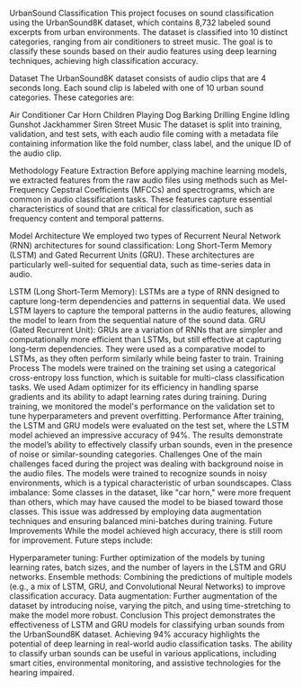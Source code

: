 UrbanSound Classification
This project focuses on sound classification using the UrbanSound8K dataset, which contains 8,732 labeled sound excerpts from urban environments. The dataset is classified into 10 distinct categories, ranging from air conditioners to street music. The goal is to classify these sounds based on their audio features using deep learning techniques, achieving high classification accuracy.

Dataset
The UrbanSound8K dataset consists of audio clips that are 4 seconds long. Each sound clip is labeled with one of 10 urban sound categories. These categories are:

Air Conditioner
Car Horn
Children Playing
Dog Barking
Drilling
Engine Idling
Gunshot
Jackhammer
Siren
Street Music
The dataset is split into training, validation, and test sets, with each audio file coming with a metadata file containing information like the fold number, class label, and the unique ID of the audio clip.

Methodology
Feature Extraction
Before applying machine learning models, we extracted features from the raw audio files using methods such as Mel-Frequency Cepstral Coefficients (MFCCs) and spectrograms, which are common in audio classification tasks. These features capture essential characteristics of sound that are critical for classification, such as frequency content and temporal patterns.

Model Architecture
We employed two types of Recurrent Neural Network (RNN) architectures for sound classification: Long Short-Term Memory (LSTM) and Gated Recurrent Units (GRU). These architectures are particularly well-suited for sequential data, such as time-series data in audio.

LSTM (Long Short-Term Memory):
LSTMs are a type of RNN designed to capture long-term dependencies and patterns in sequential data. We used LSTM layers to capture the temporal patterns in the audio features, allowing the model to learn from the sequential nature of the sound data.
GRU (Gated Recurrent Unit):
GRUs are a variation of RNNs that are simpler and computationally more efficient than LSTMs, but still effective at capturing long-term dependencies. They were used as a comparative model to LSTMs, as they often perform similarly while being faster to train.
Training Process
The models were trained on the training set using a categorical cross-entropy loss function, which is suitable for multi-class classification tasks.
We used Adam optimizer for its efficiency in handling sparse gradients and its ability to adapt learning rates during training.
During training, we monitored the model's performance on the validation set to tune hyperparameters and prevent overfitting.
Performance
After training, the LSTM and GRU models were evaluated on the test set, where the LSTM model achieved an impressive accuracy of 94%.
The results demonstrate the model’s ability to effectively classify urban sounds, even in the presence of noise or similar-sounding categories.
Challenges
One of the main challenges faced during the project was dealing with background noise in the audio files. The models were trained to recognize sounds in noisy environments, which is a typical characteristic of urban soundscapes.
Class imbalance: Some classes in the dataset, like "car horn," were more frequent than others, which may have caused the model to be biased toward those classes. This issue was addressed by employing data augmentation techniques and ensuring balanced mini-batches during training.
Future Improvements
While the model achieved high accuracy, there is still room for improvement. Future steps include:

Hyperparameter tuning: Further optimization of the models by tuning learning rates, batch sizes, and the number of layers in the LSTM and GRU networks.
Ensemble methods: Combining the predictions of multiple models (e.g., a mix of LSTM, GRU, and Convolutional Neural Networks) to improve classification accuracy.
Data augmentation: Further augmentation of the dataset by introducing noise, varying the pitch, and using time-stretching to make the model more robust.
Conclusion
This project demonstrates the effectiveness of LSTM and GRU models for classifying urban sounds from the UrbanSound8K dataset. Achieving 94% accuracy highlights the potential of deep learning in real-world audio classification tasks. The ability to classify urban sounds can be useful in various applications, including smart cities, environmental monitoring, and assistive technologies for the hearing impaired.

